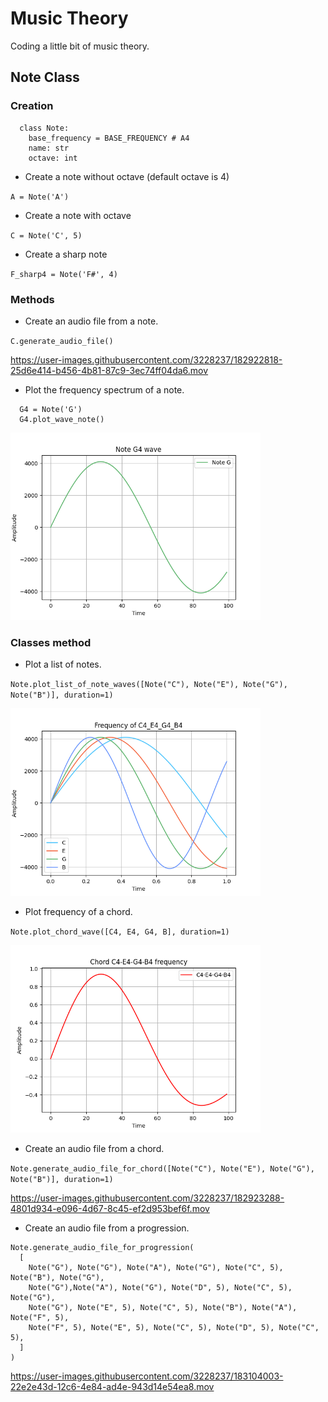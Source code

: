# Music Theory

Coding a little bit of music theory.

## Note Class

### Creation

```
  class Note:
    base_frequency = BASE_FREQUENCY # A4
    name: str
    octave: int
```

- Create a note without octave (default octave is 4)

`A = Note('A')`

- Create a note with octave

`C = Note('C', 5)`

- Create a sharp note

`F_sharp4 = Note('F#', 4)`

### Methods

- Create an audio file from a note.

`C.generate_audio_file()`

https://user-images.githubusercontent.com/3228237/182922818-25d6e414-b456-4b81-87c9-3ec74ff04da6.mov

- Plot the frequency spectrum of a note.

```
  G4 = Note('G')
  G4.plot_wave_note()
```

<img width="400" alt="image" src="https://github.com/vicchirino/music-theory/blob/main/plots/notes/G4.png?raw=true">

### Classes method

- Plot a list of notes.

`Note.plot_list_of_note_waves([Note("C"), Note("E"), Note("G"), Note("B")], duration=1)`

<img width="400" alt="image" src="https://github.com/vicchirino/music-theory/blob/main/plots/notes/C4_E4_G4_B4.png?raw=true">

- Plot frequency of a chord.

`Note.plot_chord_wave([C4, E4, G4, B], duration=1)`

<img width="400" alt="image" src="https://github.com/vicchirino/music-theory/blob/main/plots/chords/C4-E4-G4-B4.png?raw=true">

- Create an audio file from a chord.

`Note.generate_audio_file_for_chord([Note("C"), Note("E"), Note("G"), Note("B")], duration=1)`

https://user-images.githubusercontent.com/3228237/182923288-4801d934-e096-4d67-8c45-ef2d953bef6f.mov

- Create an audio file from a progression.

```
Note.generate_audio_file_for_progression(
  [
    Note("G"), Note("G"), Note("A"), Note("G"), Note("C", 5), Note("B"), Note("G"),
    Note("G"),Note("A"), Note("G"), Note("D", 5), Note("C", 5), Note("G"),
    Note("G"), Note("E", 5), Note("C", 5), Note("B"), Note("A"), Note("F", 5),
    Note("F", 5), Note("E", 5), Note("C", 5), Note("D", 5), Note("C", 5),
  ]
)
```

https://user-images.githubusercontent.com/3228237/183104003-22e2e43d-12c6-4e84-ad4e-943d14e54ea8.mov


